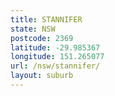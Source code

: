 ```yaml
---
title: STANNIFER
state: NSW
postcode: 2369
latitude: -29.985367
longitude: 151.265077
url: /nsw/stannifer/
layout: suburb
---
```

